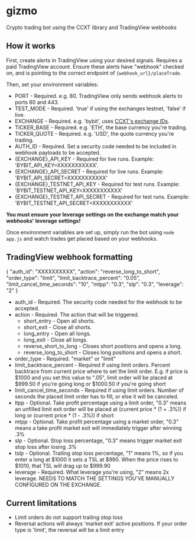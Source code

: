 # gizmo
Crypto trading bot using the CCXT library and TradingView webhooks

## How it works

First, create alerts in TradingView using your desired signals. Requires a paid TradingView account. Ensure these alerts have "webhook" checked on, and is pointing to the correct endpoint of `{webhook_url}/placeTrade`.

Then, set your environment variables:
- PORT - Required. e.g. 80. TradingView only sends webhook alerts to ports 80 and 443.
- TEST_MODE - Required. 'true' if using the exchanges testnet, 'false' if live.
- EXCHANGE - Required. e.g. 'bybit', uses [CCXT's exchange IDs](https://github.com/ccxt/ccxt/wiki/Manual).
- TICKER_BASE - Required. e.g. 'ETH', the base currency you're trading.
- TICKER_QUOTE - Required. e.g. 'USD', the quote currency you're trading.
- AUTH_ID - Required. Set a security code needed to be included in webhook payloads to be accepted.
- {EXCHANGE}_API_KEY - Required for live runs. Example: 'BYBIT_API_KEY=XXXXXXXXXXX'.
- {EXCHANGE}_API_SECRET - Required for live runs. Example: 'BYBIT_API_SECRET=XXXXXXXXXXX'
- {EXCHANGE}_TESTNET_API_KEY - Required for test runs. Example: 'BYBIT_TESTNET_API_KEY=XXXXXXXXXXX'
- {EXCHANGE}_TESTNET_API_SECRET - Required for test runs. Example: 'BYBIT_TESTNET_API_SECRET=XXXXXXXXXXX'

**You must ensure your leverage settings on the exchange match your webhooks' leverage settings!**

Once environment variables are set up, simply run the bot using `node app.js` and watch trades get placed based on your webhooks.


## TradingView webhook formatting

{
"auth_id": "XXXXXXXXXX",
"action": "reverse_long_to_short",
"order_type": "limit",
"limit_backtrace_percent": "0.05",
"limit_cancel_time_seconds": "10",
"mtpp": "0.3",
"slp": "0.3",
"leverage": "2"
}

- auth_id - Required. The security code needed for the webhook to be accepted.
- action - Required. The action that will be triggered.
  - short_entry - Open all shorts.
  - short_exit - Close all shorts.
  - long_entry - Open all longs.
  - long_exit - Close all longs.
  - reverse_short_to_long - Closes short positions and opens a long.
  - reverse_long_to_short - Closes long positions and opens a short.
- order_type - Required. "market" or "limit"
- limit_backtrace_percent - Required if using limit orders. Percent backtrace from current price where to set the limit order. E.g. if price is $1000 and you set this value to ".05", limit order will be placed at $999.50 if you're going long or $1000.50 if you're going short
- limit_cancel_time_seconds - Required if using limit orders. Number of seconds the placed limit order has to fill, or else it will be canceled.
- ltpp - Optional. Take profit percentage using a limit order, "0.3" means an unfilled limit exit order will be placed at (current price * (1 + .3%)) if long or (current price * (1 - .3%)) if short
- mtpp - Optional. Take profit percentage using a market order, "0.3" means a take profit market exit will immediately trigger after winning .3%
- slp - Optional. Stop loss percentage, "0.3" means trigger market exit stop loss after losing .3%
- tslp - Optional. Trailing stop loss percentage, "1" means 1%, so if you enter a long at $1000 it sets a TSL at $990. When the price rises to $1010, that TSL will drag up to $999.90
- leverage - Required. What leverage you're using, "2" means 2x leverage. NEEDS TO MATCH THE SETTINGS YOU'VE MANUALLY CONFIGURED ON THE EXCHANGE.

## Current limitations

- Limit orders do not support trailing stop loss
- Reversal actions will always 'market exit' active positions. If your order type is 'limit', the reversal will be a limit entry
